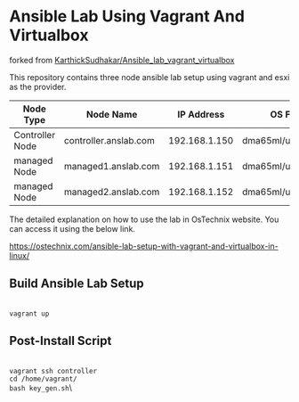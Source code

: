 # Ansible Lab Using Vagrant And Virtualbox
forked from [KarthickSudhakar/Ansible_lab_vagrant_virtualbox](https://github.com/KarthickSudhakar/Ansible_lab_vagrant_virtualbox)


This repository contains three node ansible lab setup using vagrant and esxi as the provider.

|    Node Type   | Node Name             |   IP Address  |    OS Flavor       |
| ---------------| --------------------- |---------------|--------------------|
| Controller Node| controller.anslab.com | 192.168.1.150 | dma65ml/ubuntu20.04|
| managed Node   | managed1.anslab.com   | 192.168.1.151 | dma65ml/ubuntu20.04|
| managed Node   | managed2.anslab.com   | 192.168.1.152 | dma65ml/ubuntu20.04|

The detailed explanation on how to use the lab in OsTechnix website. You can access it using the below link.

https://ostechnix.com/ansible-lab-setup-with-vagrant-and-virtualbox-in-linux/

## Build Ansible Lab Setup
\
`vagrant up`

## Post-Install Script
\
`vagrant ssh controller`\
`cd /home/vagrant/`\
`bash key_gen.sh`\
